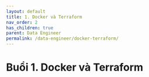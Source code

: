 ```yaml
---
layout: default
title: 1. Docker và Terraform
nav_order: 2
has_children: true
parent: Data Engineer
permalink: /data-engineer/docker-terraform/
---
```


# Buổi 1. Docker và Terraform
